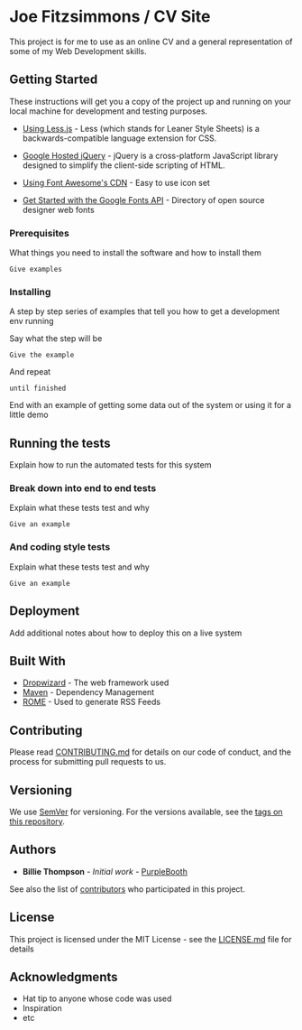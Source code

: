 # Joe Fitzsimmons / CV Site

This project is for me to use as an online CV and a general representation of some of my Web Development skills.

## Getting Started

These instructions will get you a copy of the project up and running on your local machine for development and testing purposes. 

* [Using Less.js](http://lesscss.org/usage/) - Less (which stands for Leaner Style Sheets) is a backwards-compatible language extension for CSS. 

* [Google Hosted jQuery](https://developers.google.com/speed/libraries/#jquery) - jQuery is a cross-platform JavaScript library designed to simplify the client-side scripting of HTML.

* [Using Font Awesome's CDN](https://fontawesome.com/how-to-use/on-the-web/setup/getting-started?using=web-fonts-with-css) - Easy to use icon set 

* [Get Started with the Google Fonts API](https://developers.google.com/fonts/docs/getting_started) - Directory of open source designer web fonts 

### Prerequisites

What things you need to install the software and how to install them

```
Give examples
```

### Installing

A step by step series of examples that tell you how to get a development env running

Say what the step will be

```
Give the example
```

And repeat

```
until finished
```

End with an example of getting some data out of the system or using it for a little demo

## Running the tests

Explain how to run the automated tests for this system

### Break down into end to end tests

Explain what these tests test and why

```
Give an example
```

### And coding style tests

Explain what these tests test and why

```
Give an example
```

## Deployment

Add additional notes about how to deploy this on a live system

## Built With

* [Dropwizard](http://www.dropwizard.io/1.0.2/docs/) - The web framework used
* [Maven](https://maven.apache.org/) - Dependency Management
* [ROME](https://rometools.github.io/rome/) - Used to generate RSS Feeds

## Contributing

Please read [CONTRIBUTING.md](https://gist.github.com/PurpleBooth/b24679402957c63ec426) for details on our code of conduct, and the process for submitting pull requests to us.

## Versioning

We use [SemVer](http://semver.org/) for versioning. For the versions available, see the [tags on this repository](https://github.com/your/project/tags). 

## Authors

* **Billie Thompson** - *Initial work* - [PurpleBooth](https://github.com/PurpleBooth)

See also the list of [contributors](https://github.com/your/project/contributors) who participated in this project.

## License

This project is licensed under the MIT License - see the [LICENSE.md](LICENSE.md) file for details

## Acknowledgments

* Hat tip to anyone whose code was used
* Inspiration
* etc
